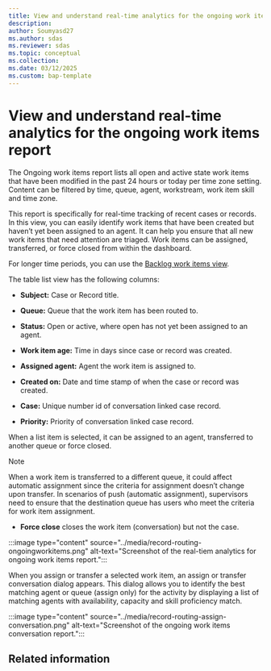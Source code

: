 ```yaml
---
title: View and understand real-time analytics for the ongoing work items report
description:
author: Soumyasd27
ms.author: sdas
ms.reviewer: sdas
ms.topic: conceptual
ms.collection:
ms.date: 03/12/2025
ms.custom: bap-template
---
```


# View and understand real-time analytics for the ongoing work items report

The Ongoing work items report lists all open and active state work items
that have been modified in the past 24 hours or today per time zone
setting. Content can be filtered by time, queue, agent, workstream, work
item skill and time zone.  

This report is specifically for real-time tracking of recent cases or
records. In this view, you can easily identify work items that have been
created but haven’t yet been assigned to an agent. It can help you
ensure that all new work items that need attention are triaged. Work
items can be assigned, transferred, or force closed from within the
dashboard. 

For longer time periods, you can use the [Backlog work items
view](#backlog-work-items).  


The table list view has the following columns: 

- **Subject:** Case or Record title. 

- **Queue:** Queue that the work item has been routed to. 

- **Status:** Open or active, where open has not yet been assigned to an
  agent. 

- **Work item age:** Time in days since case or record was created.  

- **Assigned agent:** Agent the work item is assigned to. 

- **Created on:** Date and time stamp of when the case or record was
  created. 

- **Case:** Unique number id of conversation linked case record. 

- **Priority:** Priority of conversation linked case record. 

When a list item is selected, it can be assigned to an agent,
transferred to another queue or force closed. 

> [!NOTE]
> When a work item is transferred to a different queue, it could affect
  automatic assignment since the criteria for assignment doesn’t change
  upon transfer. In scenarios of push (automatic assignment),
  supervisors need to ensure that the destination queue has users who
  meet the criteria for work item assignment.   

- **Force close** closes the work item (conversation) but not the case. 

:::image type="content" source="../media/record-routing-ongoingworkitems.png" alt-text="Screenshot of the real-tiem analytics for ongoing work items report.":::

When you assign or transfer a selected work item, an assign or transfer
conversation dialog appears. This dialog allows you to identify the best
matching agent or queue (assign only) for the activity by displaying a
list of matching agents with availability, capacity and skill
proficiency match.

:::image type="content" source="../media/record-routing-assign-conversation.png" alt-text="Screenshot of the ongoing work items conversation report.":::

## Related information

